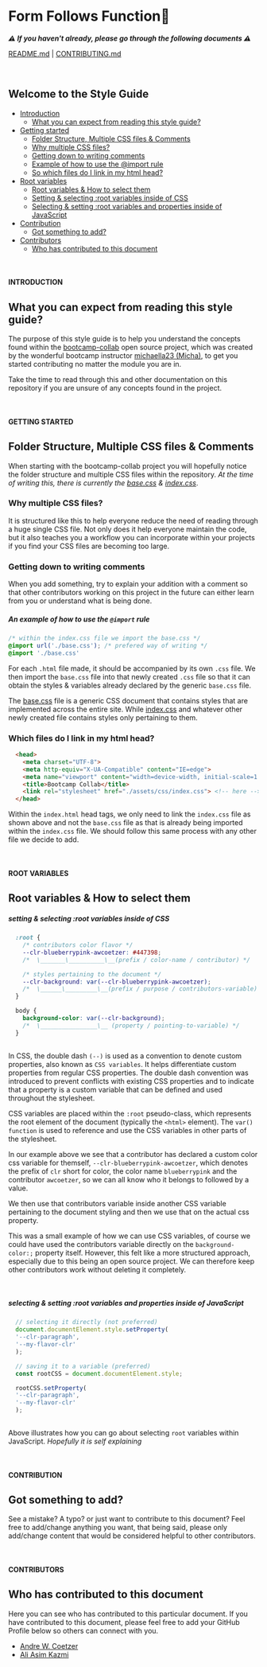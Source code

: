 # Form Follows Function🤔
**_⚠️ If you haven't already, please go through the following documents ⚠️_** 

[README.md](./README.md) | [CONTRIBUTING.md](./CONTRIBUTING.md)

<br>

## Welcome to the Style Guide
- [Introduction](#introduction)
  - [What you can expect from reading this style guide?](#what-you-can-expect-from-reading-this-style-guide)
- [Getting started](#getting-started)
  - [Folder Structure, Multiple CSS files & Comments](#folder-structure-multiple-css-files--comments)
  - [Why multiple CSS files?](#why-multiple-css-files)
  - [Getting down to writing comments ](#getting-down-to-writing-comments)
  - [Example of how to use the @import rule](#an-example-of-how-to-use-the-import-rule)
  - [So which files do I link in my html head?](#which-files-do-i-link-in-my-html-head)
- [Root variables](#root-variables)
  - [Root variables & How to select them](#root-variables--how-to-select-them)
  - [Setting & selecting :root variables inside of CSS](#setting--selecting-root-variables-inside-of-css)
  - [Selecting & setting :root variables and properties inside of JavaScript](#selecting--setting-root-variables-and-properties-inside-of-javascript)
- [Contribution](#contribution)
  - [Got something to add?](#got-something-to-add)
- [Contributors](#contributors)
  - [Who has contributed to this document](#who-has-contributed-to-this-document)

<br>

#### INTRODUCTION
## What you can expect from reading this style guide?
The purpose of this style guide is to help you understand the concepts found within the [bootcamp-collab](https://github.com/michaella23/bootcamp-collab) open source project, which was created by the wonderful bootcamp instructor [michaella23 (Micha)](https://github.com/michaella23), to get you started contributing no matter the module you are in. 

Take the time to read through this and other documentation on this repository if you are unsure of any concepts found in the project.

<br>

#### GETTING STARTED
## Folder Structure, Multiple CSS files & Comments
When starting with the bootcamp-collab project you will hopefully notice the folder structure and multiple CSS files within the repository. _At the time of writing this, there is currently the [base.css](./assets/css/base.css) & [index.css](./assets/css/index.css)_.

### Why multiple CSS files?

It is structured like this to help everyone reduce the need of reading through a huge single CSS file. Not only does it help everyone maintain the code, but it also teaches you a workflow you can incorporate within your projects if you find your CSS files are becoming too large.

### Getting down to writing comments 

When you add something, try to explain your addition with a comment so that other contributors working on this project in the future can either learn from you or understand what is being done.
<br>
##### _An example of how to use the `@import` rule_

```CSS
/* within the index.css file we import the base.css */
@import url('./base.css'); /* prefered way of writing */
@import './base.css'
```

For each `.html` file made, it should be accompanied by its own `.css` file. We then import the `base.css` file into that newly created `.css` file so that it can obtain the styles & variables already declared by the generic `base.css` file. 

The [base.css](./assets/css/base.css) file is a generic CSS document that contains styles that are implemented across the entire site. While [index.css](./assets/css/index.css) and whatever other newly created file contains styles only pertaining to them.

### **Which files do I link in my html head?**

```html
  <head>
    <meta charset="UTF-8">
    <meta http-equiv="X-UA-Compatible" content="IE=edge">
    <meta name="viewport" content="width=device-width, initial-scale=1.0">
    <title>Bootcamp Collab</title>
    <link rel="stylesheet" href="./assets/css/index.css"> <!-- here -->
  </head>
```

Within the `index.html` head tags, we only need to link the `index.css` file as shown above and not the `base.css` file as that is already being imported within the `index.css` file. We should follow this same process with any other file we decide to add.

<br>

#### ROOT VARIABLES
## Root variables & How to select them

##### _setting & selecting :root variables inside of CSS_

```css
  :root {
    /* contributors color flavor */
    --clr-blueberrypink-awcoetzer: #447398;
    /*  \_______\__________\__(prefix / color-name / contributor) */

    /* styles pertaining to the document */
    --clr-background: var(--clr-blueberrypink-awcoetzer);
    /*  \______\_________\__(prefix / purpose / contributors-variable) */
  }

  body {
    background-color: var(--clr-background);
    /*  \________________\__ (property / pointing-to-variable) */
  }
  
```

In CSS, the double dash `(--)` is used as a convention to denote custom properties, also known as `CSS variables`. It helps differentiate custom properties from regular CSS properties. The double dash convention was introduced to prevent conflicts with existing CSS properties and to indicate that a property is a custom variable that can be defined and used throughout the stylesheet.

CSS variables are placed within the `:root` pseudo-class, which represents the root element of the document (typically the `<html>` element). The `var() function` is used to reference and use the CSS variables in other parts of the stylesheet.

In our example above we see that a contributor has declared a custom color css variable for themself, `--clr-blueberrypink-awcoetzer`, which denotes the prefix of `clr` short for color, the color name `blueberrypink` and the contributor `awcoetzer`, so we can all know who it belongs to followed by a value.

We then use that contributors variable inside another CSS variable pertaining to the document styling and then we use that on the actual css property. 

This was a small example of how we can use CSS variables, of course we could have used the contributors variable directly on the `background-color:;` property itself. However, this felt like a more structured approach, especially due to this being an open source project. We can therefore keep other contributors work without deleting it completely.

<br>

##### _selecting & setting :root variables and properties inside of JavaScript_

```javascript
  // selecting it directly (not preferred)
  document.documentElement.style.setProperty(
  '--clr-paragraph',
  '--my-flavor-clr'
  );

  // saving it to a variable (preferred)
  const rootCSS = document.documentElement.style;

  rootCSS.setProperty(
  '--clr-paragraph',
  '--my-flavor-clr'
  );
  
```

Above illustrates how you can go about selecting `root` variables within JavaScript. _Hopefully it is self explaining_ 

<br>

#### CONTRIBUTION
## Got something to add?

See a mistake? A typo? or just want to contribute to this document? Feel free to add/change anything you want, that being said, please only add/change content that would be considered helpful to other contributors.

<br>

#### CONTRIBUTORS
## Who has contributed to this document

Here you can see who has contributed to this particular document. If you have contributed to this document, please feel free to add your GitHub Profile below so others can connect with you.

- [Andre W. Coetzer](https://github.com/awcoetzer)
- [Ali Asim Kazmi](https://github.com/aliasimkazmi)
